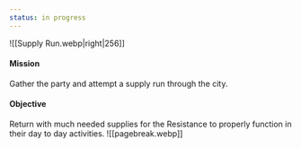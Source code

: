 ```yaml
---
status: in progress
---
```

![[Supply Run.webp|right|256]]
#### Mission
Gather the party and attempt a supply run through the city.
#### Objective
Return with much needed supplies for the Resistance to properly function in their day to day activities.
![[pagebreak.webp]]